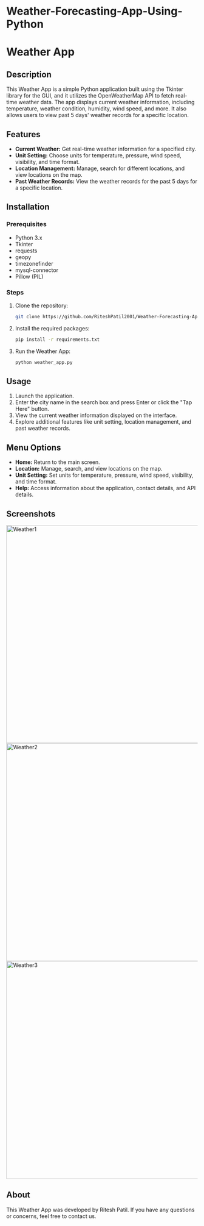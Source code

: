 # Weather-Forecasting-App-Using-Python


# Weather App

## Description
This Weather App is a simple Python application built using the Tkinter library for the GUI, and it utilizes the OpenWeatherMap API to fetch real-time weather data. The app displays current weather information, including temperature, weather condition, humidity, wind speed, and more. It also allows users to view past 5 days' weather records for a specific location.

## Features
- **Current Weather:** Get real-time weather information for a specified city.
- **Unit Setting:** Choose units for temperature, pressure, wind speed, visibility, and time format.
- **Location Management:** Manage, search for different locations, and view locations on the map.
- **Past Weather Records:** View the weather records for the past 5 days for a specific location.

## Installation

### Prerequisites
- Python 3.x
- Tkinter
- requests
- geopy
- timezonefinder
- mysql-connector
- Pillow (PIL)

### Steps
1. Clone the repository:
    ```bash
    git clone https://github.com/RiteshPatil2001/Weather-Forecasting-App-Using-Python.git
    ```

2. Install the required packages:
    ```bash
    pip install -r requirements.txt
    ```

3. Run the Weather App:
    ```bash
    python weather_app.py
    ```

## Usage
1. Launch the application.
2. Enter the city name in the search box and press Enter or click the "Tap Here" button.
3. View the current weather information displayed on the interface.
4. Explore additional features like unit setting, location management, and past weather records.

## Menu Options
- **Home:** Return to the main screen.
- **Location:** Manage, search, and view locations on the map.
- **Unit Setting:** Set units for temperature, pressure, wind speed, visibility, and time format.
- **Help:** Access information about the application, contact details, and API details.

## Screenshots
<img width="572" alt="Weather1" src="https://github.com/RiteshPatil2001/Weather-Forecasting-App-Using-Python/assets/111746931/f3908e9e-3595-4be5-9279-fbb3adabbd8a">
<img width="572" alt="Weather2" src="https://github.com/RiteshPatil2001/Weather-Forecasting-App-Using-Python/assets/111746931/e74eb4dc-2232-47fe-aa7c-ce7f5b677dd4">
<img width="572" alt="Weather3" src="https://github.com/RiteshPatil2001/Weather-Forecasting-App-Using-Python/assets/111746931/67d77325-1677-41b0-a914-7b0d5d158df5">


## About
This Weather App was developed by Ritesh Patil. If you have any questions or concerns, feel free to contact us.

